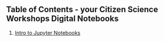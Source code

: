 ## Table of Contents - your Citizen Science Workshops Digital Notebooks

1. [Intro to Jupyter Notebooks](intro_to_jupyter/intro_to_jupyter.ipynb)
